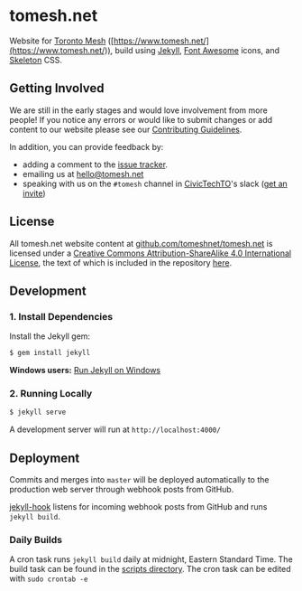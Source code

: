 # tomesh.net
Website for [Toronto Mesh](https://www.tomesh.net/) ([https://www.tomesh.net/](https://www.tomesh.net/)), build using [Jekyll](https://jekyllrb.com/), [Font Awesome](http://fontawesome.io/) icons, and [Skeleton](http://getskeleton.com/) CSS.

## Getting Involved
We are still in the early stages and would love involvement from more people!
If you notice any errors or would like to submit changes or add content to our website please see our [Contributing Guidelines](https://github.com/tomeshnet/documents/blob/master/CONTRIBUTING.md).

In addition, you can provide feedback by:
* adding a comment to the [issue tracker](https://github.com/tomeshnet/tomesh.net/issues).
* emailing us at [hello@tomesh.net](mailto:hello@tomesh.net)
* speaking with us on the `#tomesh` channel in [CivicTechTO](http://civictech.ca/)'s slack ([get an invite](https://civictechto-slack-invite.herokuapp.com/))

## License
All <span xmlns:dct="http://purl.org/dc/terms/" property="dct:title">tomesh.net website</span> content at <a xmlns:cc="http://creativecommons.org/ns#" href="https://github.com/tomeshnet/tomesh.net/" property="cc:attributionName" rel="cc:attributionURL">github.com/tomeshnet/tomesh.net</a> is licensed under a <a rel="license" href="http://creativecommons.org/licenses/by-sa/4.0/">Creative Commons Attribution-ShareAlike 4.0 International License</a>, the text of which is included in the repository [here](https://github.com/tomeshnet/tomesh.net/blob/master/LICENSE.md).

## Development

### 1. Install Dependencies

Install the Jekyll gem:

```bash
$ gem install jekyll
```
**Windows users:** [Run Jekyll on Windows](http://jekyll-windows.juthilo.com/)

### 2. Running Locally

```bash
$ jekyll serve
```

A development server will run at `http://localhost:4000/`

## Deployment

Commits and merges into `master` will be deployed automatically to the production web server through webhook posts from GitHub.

[jekyll-hook](https://github.com/developmentseed/jekyll-hook) listens for incoming webhook posts from GitHub and runs `jekyll build`.

### Daily Builds

A cron task runs `jekyll build` daily at midnight, Eastern Standard Time. The build task can be found in the [scripts directory](scripts/tomesh-build.sh). The cron task can be edited with `sudo crontab -e`
